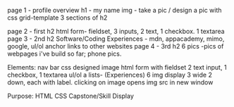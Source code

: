 page 1 - profile overview
    h1 - my name
    img - take a pic / design a pic with css grid-template
    3 sections of h2

page 2 - first h2
    html form- fieldset, 3 inputs, 2 text, 1 checkbox. 1 textarea
page 3 - 2nd h2 Software/Coding Experiences - mdn, appacademy, mimo, google,
ul/ol anchor links to other websites
page 4 - 3rd h2
    6 pics -pics of webpages i've build so far; phone pics.

Elements:
nav bar
css designed image
html form with fieldset 2 text input, 1 checkbox, 1 textarea
ul/ol a lists- (Experiences)
6 img display 3 wide 2 down, each with label. clicking on image opens img src in new window

Purpose: HTML CSS Capstone/Skill Display
